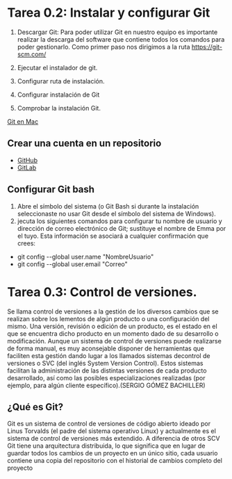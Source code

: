 # Tarea 0.2: Instalar y configurar Git

1. Descargar Git:
Para poder utilizar Git en nuestro equipo es importante realizar la descarga del software que contiene todos los comandos para poder gestionarlo.
Como primer paso nos dirigimos a la ruta https://git-scm.com/

2. Ejecutar el instalador de git.
3. Configurar ruta de instalación.
4. Configurar instalación de Git
5. Comprobar la instalación Git.    

[Git en Mac](https://www.atlassian.com/es/git/tutorials/install-git)

## Crear una cuenta en un repositorio 
  - [GitHub](https://github.com/)<br/>
  - [GitLab](https://about.gitlab.com/)

## Configurar Git bash
1. Abre el símbolo del sistema (o Git Bash si durante la instalación seleccionaste no usar Git desde el símbolo del sistema de Windows).
2. jecuta los siguientes comandos para configurar tu nombre de usuario y dirección de correo electrónico de Git; sustituye el nombre de Emma por el tuyo. Esta información se asociará a cualquier confirmación que crees:<br/>
  - git config --global user.name "NombreUsuario" <br/>
  - git config --global user.email "Correo"

# Tarea 0.3: Control de versiones.
Se llama control de versiones a la gestión de los diversos cambios que se realizan sobre los lementos de algún producto o una configuración del mismo. Una versión, revisión o edición de un producto, es el estado en el que se encuentra dicho producto en un momento dado de su desarrollo o modificación. Aunque un sistema de control de versiones puede
realizarse de forma manual, es muy aconsejable disponer de herramientas que faciliten esta gestión dando lugar a los llamados sistemas decontrol de versiones o SVC (del inglés System Version Control). Estos sistemas facilitan la administración de las distintas versiones de cada producto desarrollado, así como las posibles especializaciones realizadas (por ejemplo, para algún cliente específico).(SERGIO GÓMEZ BACHILLER)

## ¿Qué es Git?
Git es un sistema de control de versiones de código abierto ideado por Linus Torvalds (el padre del sistema operativo Linux) y actualmente es el sistema de control de versiones más extendido.
A diferencia de otros SCV Git tiene una arquitectura distribuida, lo que significa que en lugar de guardar todos los cambios de un proyecto en un único sitio, cada usuario contiene una copia del repositorio con el historial de cambios completo del proyecto
